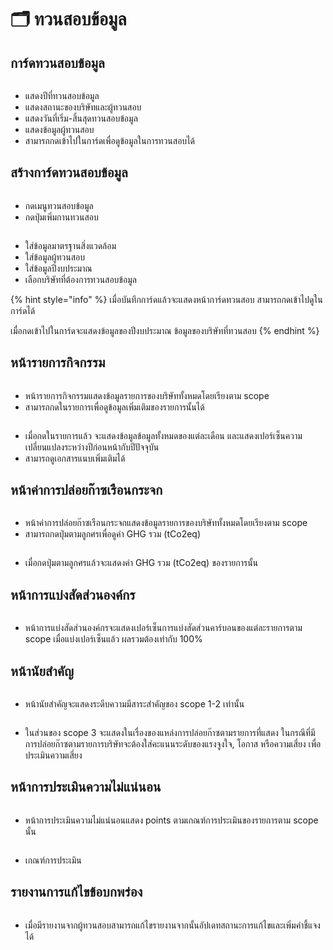 # 🗂 ทวนสอบข้อมูล

## การ์ดทวนสอบข้อมูล

<figure><img src="../.gitbook/assets/2023-09-04_16-17.png" alt=""><figcaption></figcaption></figure>

* แสดงปีที่ทวนสอบข้อมูล
* แสดงสถานะของบริษัทและผู้ทวนสอบ
* แสดงวันที่เริ่ม-สิ้นสุดทวนสอบข้อมูล
* แสดงข้อมูลผู้ทวนสอบ
* สามารถกดเข้าไปในการ์ดเพื่อดูข้อมูลในการทวนสอบได้



## สร้างการ์ดทวนสอบข้อมูล

<figure><img src="../.gitbook/assets/image (249).png" alt=""><figcaption></figcaption></figure>

* กดเมนูทวนสอบข้อมูล
* กดปุ่มเพิ่มกานทวนสอบ



<figure><img src="../.gitbook/assets/image (251).png" alt=""><figcaption></figcaption></figure>

* ใส่ข้อมูลมาตรฐานสิ่งแวดล้อม
* ใส่ข้อมูลผู้ทวนสอบ
* ใส่ข้อมูลปีงบประมาณ
* เลือกบริษัทที่ต้องการทวนสอบข้อมูล

{% hint style="info" %}
เมื่อบันทึกการ์ดแล้วจะแสดงหน้าการ์ดทวนสอบ สามารถกดเข้าไปดูในการ์ดได้&#x20;

เมื่อกดเข้าไปในการ์ดจะแสดงข้อมูลของปีงบประมาณ ข้อมูลของบริษัทที่ทวนสอบ
{% endhint %}



## หน้ารายการกิจกรรม

<figure><img src="../.gitbook/assets/image (270).png" alt=""><figcaption></figcaption></figure>

* หน้ารายการกิจกรรมแสดงข้อมูลรายการของบริษัททั้งหมดโดยเรียงตาม scope
* สามารถกดในรายการเพื่อดูข้อมูลเพิ่มเติมของรายการนั้นได้



<figure><img src="../.gitbook/assets/image (271).png" alt=""><figcaption></figcaption></figure>

* เมื่อกดในรายการแล้ว จะแสดงข้อมูลข้อมูลทั้งหมดของแต่ละเดือน และแสดงเปอร์เซ็นความเปลี่ยนแปลงระหว่างปีก่อนหน้ากับปีปัจจุบัน
* สามารถดูเอกสารแนบเพิ่มเติมได้



## หน้าค่าการปล่อยก๊าซเรือนกระจก

<figure><img src="../.gitbook/assets/image (233).png" alt=""><figcaption></figcaption></figure>

* หน้าค่าการปล่อยก๊าซเรือนกระจกแสดงข้อมูลรายการของบริษัททั้งหมดโดยเรียงตาม scope
* สามารถกดปุ่มตามลูกศรเพื่อดูค่า GHG รวม (tCo2eq)&#x20;



<figure><img src="../.gitbook/assets/image (234).png" alt=""><figcaption></figcaption></figure>

* เมื่อกดปุ่มตามลูกศรแล้วจะแสดงค่า GHG รวม (tCo2eq) ของรายการนั้น



## หน้าการแบ่งสัดส่วนองค์กร

<figure><img src="../.gitbook/assets/image (236).png" alt=""><figcaption></figcaption></figure>

* หน้าการแบ่งสัดส่วนองค์กรจะแสดงเปอร์เซ็นการแบ่งสัดส่วนคาร์บอนของแต่ละรายการตาม scope เมื่อแบ่งเปอร์เซ็นแล้ว ผลรวมต้องเท่ากับ 100%



## หน้านัยสำคัญ&#x20;

<figure><img src="../.gitbook/assets/image (272).png" alt=""><figcaption></figcaption></figure>

* หน้านัยสำคัญจะแสดงระดีบความมีสาระสำคัญของ scope 1-2 เท่านั้น



<figure><img src="../.gitbook/assets/image (238).png" alt=""><figcaption></figcaption></figure>

* ในส่วนของ scope 3 จะแสดงในเรื่องของแหล่งการปล่อยก๊าซตามรายการที่แสดง ในกรณีที่มีการปล่อยก๊าซตามรายการบริษัทจะต้องใส่คะแนนระดับของแรงจูงใจ, โอกาส หรือความเสี่ยง เพื่อประเมินความเสี่ยง



## หน้าการประเมินความไม่แน่นอน

<figure><img src="../.gitbook/assets/image (239).png" alt=""><figcaption></figcaption></figure>

* หน้าการประเมินความไม่แน่นอนแสดง points ตามเกณฑ์การประเมินของรายการตาม scope นั้น



<figure><img src="../.gitbook/assets/image (240).png" alt=""><figcaption></figcaption></figure>

* เกณฑ์การประเมิน



## รายงานการแก้ไขข้อบกพร่อง

<figure><img src="../.gitbook/assets/image (258).png" alt=""><figcaption></figcaption></figure>

* เมื่อมีรายงานจากผู้ทวนสอบสามารถแก้ไขรายงานจากนั้นอัปเดทสถานะการแก้ไขและเพิ่มคำชี้แจงได้

